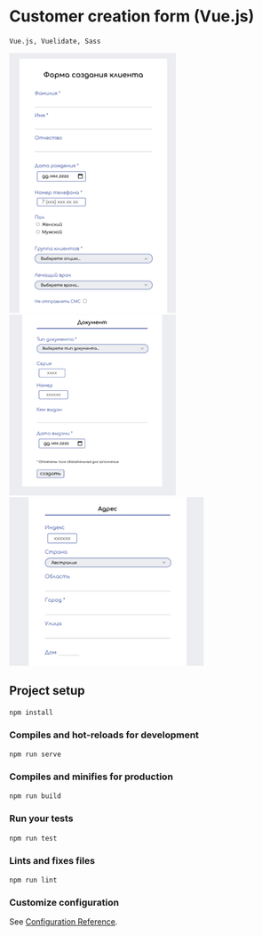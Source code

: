 # Customer creation form (Vue.js)

```
Vue.js, Vuelidate, Sass
```

<img src="screenshots/screen_1.png" width="300"> <img src="screenshots/screen_2.png" width="300"> <img src="screenshots/screen_3.png" width="350">  


## Project setup
```
npm install
```

### Compiles and hot-reloads for development
```
npm run serve
```

### Compiles and minifies for production
```
npm run build
```

### Run your tests
```
npm run test
```

### Lints and fixes files
```
npm run lint
```

### Customize configuration
See [Configuration Reference](https://cli.vuejs.org/config/).

